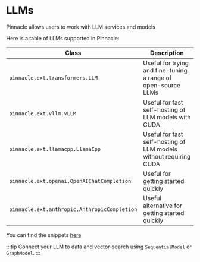 # LLMs

Pinnacle allows users to work with LLM services and models

Here is a table of LLMs supported in Pinnacle:

| Class | Description |
| --- | --- |
| `pinnacle.ext.transformers.LLM` | Useful for trying and fine-tuning a range of open-source LLMs |
| `pinnacle.ext.vllm.vLLM` | Useful for fast self-hosting of LLM models with CUDA |
| `pinnacle.ext.llamacpp.LlamaCpp` | Useful for fast self-hosting of LLM models without requiring CUDA |
| `pinnacle.ext.openai.OpenAIChatCompletion` | Useful for getting started quickly |
| `pinnacle.ext.anthropic.AnthropicCompletion` | Useful alternative for getting started quickly |

You can find the snippets [here](../reusable_snippets/build_llm)

:::tip
Connect your LLM to data and vector-search using `SequentialModel` or `GraphModel`.
:::
